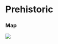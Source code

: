 # Prehistoric

### Map
![](https://assetstorev1-prd-cdn.unity3d.com/key-image/a780283b-9d80-4c74-a478-6b4440aa69d4.webp)
